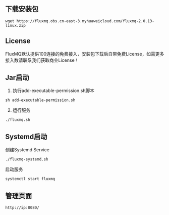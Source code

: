 ## 下载安装包
```shell
wget https://fluxmq.obs.cn-east-3.myhuaweicloud.com/fluxmq-2.0.13-linux.zip
```
## License
FluxMQ默认提供100连接的免费接入，安装包下载后自带免费License，如需更多接入数请联系我们获取商业License！

## Jar启动
1. 执行add-executable-permission.sh脚本
```shell
sh add-executable-permission.sh
```
2. 运行服务

```shell
./fluxmq.sh
```

## Systemd启动
创建Systemd Service

```shell
./fluxmq-systemd.sh
```

启动服务
```shell
systemctl start fluxmq
```


## 管理页面
```shell
http://ip:8080/
```

